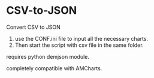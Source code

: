 CSV-to-JSON
===========

Convert CSV to JSON


1. use the CONF.ini file to input all the necessary charts.
2. Then start the script with csv file in the same folder.


requires python demjson module.

completely compatible with AMCharts.
